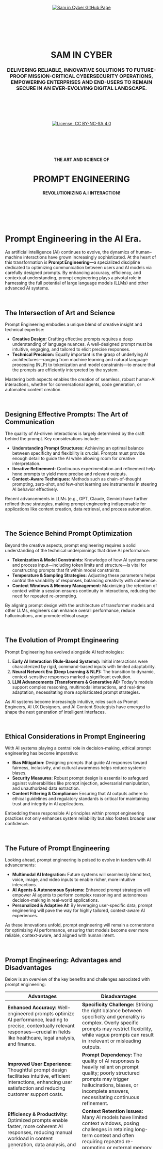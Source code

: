 <br><br><br><br><br><br><br><br>

<p align="center">
    <a href="https://github.com/samincyber">
        <img src="https://img.shields.io/badge/CLICK%20HERE%20TO%20VISIT%20SAM%20IN%20CYBER'S%20GITHUB%20PAGE-28a745?style=for-the-badge&labelColor=000000&logo=github&logoColor=white" 
             alt="Sam in Cyber GitHub Page" style="margin: 10px;">
    </a>
</p>

<br><br><br><br>

<h1 align="center">SAM IN CYBER</h1>
<h3 align="center">DELIVERING RELIABLE, INNOVATIVE SOLUTIONS TO FUTURE-PROOF MISSION-CRITICAL CYBERSECURITY OPERATIONS, EMPOWERING ENTERPRISES AND END-USERS TO REMAIN SECURE IN AN EVER-EVOLVING DIGITAL LANDSCAPE.</h3>

<br><br><br><br>

<p align="center">
    <a href="https://creativecommons.org/licenses/by-nc-sa/4.0/deed.en">
        <img src="https://img.shields.io/badge/license-Creative%20Commons%20BY--NC--SA%204.0-blue.svg" 
             alt="License: CC BY-NC-SA 4.0" />
    </a>
</p>

<br><br><br><br>



<h4 align="center">THE ART AND SCIENCE OF</h4>
<h1 align="center">PROMPT ENGINEERING</h1>
<h4 align="center">REVOLUTIONIZING A.I INTERACTION!</h4>


<br><br><br><br>


# **Prompt Engineering in the AI Era.**

As artificial intelligence (AI) continues to evolve, the dynamics of human–machine interactions have grown increasingly sophisticated. At the heart of this transformation is **Prompt Engineering**—a specialized discipline dedicated to optimizing communication between users and AI models via carefully designed prompts. By enhancing accuracy, efficiency, and contextual understanding, prompt engineering plays a pivotal role in harnessing the full potential of large language models (LLMs) and other advanced AI systems.

<br>

## **The Intersection of Art and Science**

Prompt Engineering embodies a unique blend of creative insight and technical expertise:

- **Creative Design:** Crafting effective prompts requires a deep understanding of language nuances. A well-designed prompt must be intuitive, engaging, and tailored to elicit precise responses.
- **Technical Precision:** Equally important is the grasp of underlying AI architectures—ranging from machine learning and natural language processing (NLP) to tokenization and model constraints—to ensure that the prompts are efficiently interpreted by the system.

Mastering both aspects enables the creation of seamless, robust human-AI interactions, whether for conversational agents, code generation, or automated content creation.


<br>


## **Designing Effective Prompts: The Art of Communication**

The quality of AI-driven interactions is largely determined by the craft behind the prompt. Key considerations include:

- **Understanding Prompt Structures:** Achieving an optimal balance between specificity and flexibility is crucial. Prompts must provide enough detail to guide the AI while allowing room for creative interpretation.
- **Iterative Refinement:** Continuous experimentation and refinement help hone prompts to yield more precise and relevant outputs.
- **Context-Aware Techniques:** Methods such as chain-of-thought prompting, zero-shot, and few-shot learning are instrumental in steering AI behavior effectively.

Recent advancements in LLMs (e.g., GPT, Claude, Gemini) have further refined these strategies, making prompt engineering indispensable for applications like content creation, data retrieval, and process automation.

<br>

## **The Science Behind Prompt Optimization**

Beyond the creative aspects, prompt engineering requires a solid understanding of the technical underpinnings that drive AI performance:

- **Tokenization & Model Constraints:** Knowledge of how AI systems parse and process input—including token limits and structure—is vital for constructing prompts that fit within model constraints.
- **Temperature & Sampling Strategies:** Adjusting these parameters helps control the variability of responses, balancing creativity with coherence.
- **Context Windows & Memory Management:** Maximizing the retention of context within a session ensures continuity in interactions, reducing the need for repeated re-prompting.

By aligning prompt design with the architecture of transformer models and other LLMs, engineers can enhance overall performance, reduce hallucinations, and promote ethical usage.

<br>

## **The Evolution of Prompt Engineering**

Prompt Engineering has evolved alongside AI technologies:

1. **Early AI Interaction (Rule-Based Systems):** Initial interactions were characterized by rigid, command-based inputs with limited adaptability.
2. **Neural Network Era (Deep Learning & NLP):** The transition to dynamic, context-sensitive responses marked a significant evolution.
3. **LLM Advancements (Transformers & Generative AI):** Today's models support complex reasoning, multimodal interactions, and real-time adaptation, necessitating more sophisticated prompt strategies.

As AI systems become increasingly intuitive, roles such as Prompt Engineers, AI UX Designers, and AI Content Strategists have emerged to shape the next generation of intelligent interfaces.

<br>

## **Ethical Considerations in Prompt Engineering**

With AI systems playing a central role in decision-making, ethical prompt engineering has become imperative:

- **Bias Mitigation:** Designing prompts that guide AI responses toward fairness, inclusivity, and cultural awareness helps reduce systemic biases.
- **Security Measures:** Robust prompt design is essential to safeguard against vulnerabilities like prompt injection, adversarial manipulation, and unauthorized data extraction.
- **Content Filtering & Compliance:** Ensuring that AI outputs adhere to ethical guidelines and regulatory standards is critical for maintaining trust and integrity in AI applications.

Embedding these responsible AI principles within prompt engineering practices not only enhances system reliability but also fosters broader user confidence.

<br>

## **The Future of Prompt Engineering**

Looking ahead, prompt engineering is poised to evolve in tandem with AI advancements:

- **Multimodal AI Integration:** Future systems will seamlessly blend text, voice, image, and video inputs to enable richer, more intuitive interactions.
- **AI Agents & Autonomous Systems:** Enhanced prompt strategies will empower AI agents to perform complex reasoning and autonomous decision-making in real-world applications.
- **Personalized & Adaptive AI:** By leveraging user-specific data, prompt engineering will pave the way for highly tailored, context-aware AI experiences.

As these innovations unfold, prompt engineering will remain a cornerstone for optimizing AI performance, ensuring that models become ever more reliable, context-aware, and aligned with human intent.

<br>

## **Prompt Engineering: Advantages and Disadvantages**

Below is an overview of the key benefits and challenges associated with prompt engineering:

| **Advantages** | **Disadvantages** |
|----------------|-------------------|
| **Enhanced Accuracy:** Well-engineered prompts optimize AI performance, leading to precise, contextually relevant responses—crucial in fields like healthcare, legal analysis, and finance. | **Specificity Challenge:** Striking the right balance between specificity and generality is complex. Overly specific prompts may restrict flexibility, while vague prompts can result in irrelevant or misleading outputs. |
| **Improved User Experience:** Thoughtful prompt design facilitates intuitive, efficient interactions, enhancing user satisfaction and reducing customer support costs. | **Prompt Dependency:** The quality of AI responses is heavily reliant on prompt quality; poorly structured prompts may trigger hallucinations, biases, or incomplete answers, necessitating continuous refinement. |
| **Efficiency & Productivity:** Optimized prompts enable faster, more coherent AI responses, reducing manual workload in content generation, data analysis, and other automated processes. | **Context Retention Issues:** Many AI models have limited context windows, posing challenges in retaining long-term context and often requiring repeated re-prompting or external memory management. |
| **Bias Mitigation & Ethical Control:** Ethical prompt engineering can guide AI outputs to be fair and unbiased, aligning responses with responsible AI principles. | **Security Risks:** AI systems can be vulnerable to prompt injection attacks, adversarial manipulations, and data leaks, underscoring the need for robust security measures in prompt design. |
| **Versatility Across Domains:** Prompt engineering enables AI adaptation across diverse industries—education, law, healthcare, and customer service—making AI-driven solutions highly scalable. | **Rapid Evolution of AI Models:** The continuous development of AI models demands constant updates to prompt strategies; methods that work today may become obsolete with new architectures. |
| **Reduction in Model Hallucinations:** Structured prompts help minimize fabricated or inaccurate AI responses, ensuring outputs are more reliable and factually correct. | **Limited Generalization:** Even well-optimized prompts can struggle to generalize across varied contexts, often requiring tailored prompt tuning for specific applications. |


<br>


Prompt Engineering stands as a critical frontier in the evolution of AI, marrying artistic communication with scientific precision to drive superior human–machine interactions. As we continue to push the boundaries of AI capabilities, the refinement of prompt engineering practices will remain essential—not only for enhancing performance but also for ensuring ethical, secure, and user-centric applications.


<br><br><br><br>



### Chapter 1: Introduction to Prompt Engineering  
#### Lesson 1.1: What is Prompt Engineering?  
- Definition and significance of prompt engineering in modern AI systems.  
- Evolution of human-AI interactions, emphasizing the pivotal role of prompts.  
- Practical applications of prompt engineering across industries, including healthcare, education, and entertainment.  

#### Lesson 1.2: Basics of AI, Language Models, and NLP  
- Overview of key AI and NLP concepts: GPT, BERT, T5, and other models.  
- Foundations: tokens, embeddings, transformers, and attention mechanisms.  
- Exploring the symbiotic relationship between prompts and language models.  

#### Lesson 1.3: Fundamentals of Crafting Prompts  
- Core components of effective prompts: structure, tone, and intent.  
- How language choice and specificity influence AI-generated responses.  
- Introduction to basic linguistic principles relevant to prompt formulation.  

 

### Chapter 2: Core Principles of Prompt Engineering  
#### Lesson 2.1: Essentials of Prompt Effectiveness  
- Characteristics that define successful prompts.  
- Proven techniques for guiding AI models toward desired outputs.  
- In-depth case studies: from summarization tasks to complex question-answering scenarios.  

#### Lesson 2.2: Types of Prompts and Their Applications  
- Comprehensive exploration of prompt categories: informative, instructional, creative, and conversational.  
- Hands-on exercises to practice crafting each type with real-world scenarios.  

#### Lesson 2.3: Principles of Clear and Specific Prompt Design  
- Importance of precision, brevity, and contextual relevance.  
- Avoiding ambiguity while addressing inherent biases in AI models.  
- Interactive sessions to practice creating and refining prompts for diverse objectives.  

 

### Chapter 3: Advanced Techniques in Prompt Engineering  
#### Lesson 3.1: Modifying and Controlling AI Responses  
- Advanced techniques for controlling AI output, such as temperature adjustment, top-k, and top-p sampling.  
- Utilizing contextual cues, constraints, and illustrative examples to shape responses.  
- Methods to manage verbosity and align response tone with intended goals.  

#### Lesson 3.2: Prompt Debugging and Iteration  
- Identifying shortcomings in prompt performance and troubleshooting effectively.  
- Iterative refinement techniques to enhance prompt efficacy.  
- Real-life case studies illustrating the debugging and optimization process.  

#### Lesson 3.3: Managing Hallucinations and Ethical Considerations  
- Understanding AI inaccuracies and implementing strategies to mitigate hallucinations.  
- Crafting prompts that promote inclusivity, safety, and ethical use.  
- Detailed examination of bias mitigation and fairness assurance in AI interactions.  

 

### Chapter 4: Exploring the Inner Workings of AI Models  
#### Lesson 4.1: How Language Models Process Prompts  
- Detailed walkthrough of the inner mechanics of language models: from tokenization to output generation.  
- Deep dive into attention mechanisms, model architecture, and the role of fine-tuning.  
- Clarifying distinctions between AI, machine learning, deep learning, and neural networks.  

#### Lesson 4.2: Neural Networks vs. Human Brain  
- Comparative analysis of neural networks and biological brain structures.  
- Insights into computational and cognitive parallels and divergences.  
- How these insights enhance prompt engineering strategies.  

#### Lesson 4.3: Fine-Tuning Models and Personalizing Prompts  
- Fundamentals of task-specific model fine-tuning.  
- Leveraging memory and context in multi-turn AI interactions.  
- Advanced methods for tailoring prompts to unique goals and scenarios.  

 

### Chapter 5: Specialized Applications and Optimization Techniques  
#### Lesson 5.1: Prompt Engineering for Creative Outputs  
- Techniques to guide AI in generating stories, poems, and other creative forms.  
- Balancing narrative coherence with inventive freedom in open-ended prompts.  
- Workshop: Designing prompts for interactive storytelling and character-driven narratives.  

#### Lesson 5.2: Prompt Engineering for Conversational AI  
- Best practices for crafting prompts that drive seamless, engaging chatbot interactions.  
- Managing conversational flow and coherence in multi-turn dialogues.  
- Project: Building a functional chatbot using prompt-based techniques.  

#### Lesson 5.3: Prompting for Summarization and Multimodal Tasks  
- Using prompts to facilitate data generation for NLP tasks.  
- Comparative analysis of extractive and abstractive summarization approaches.  
- Practical project: Designing prompts for multimodal AI interactions across text, image, and audio.  

 

### Chapter 6: Ethical and Responsible Prompt Engineering  
#### Lesson 6.1: Addressing Bias and Ensuring Fairness  
- Identifying and mitigating biases in AI outputs.  
- Strategies for creating inclusive, equitable prompts.  
- Case studies highlighting ethical challenges and resolutions.  

#### Lesson 6.2: Risk Management in AI Interaction  
- Best practices for developing safe, reliable prompt-based systems.  
- Techniques to prevent hallucinations, misinformation, and harmful outputs.  
- Industry standards for ethical AI deployment and monitoring.  

 

### Chapter 7: Capstone Projects and Real-World Applications  
#### Lesson 7.1: Developing a Prompt Engineering Project  
- Identifying domain-specific challenges and opportunities for prompt engineering.  
- Creating practical applications through iterative design, testing, and refinement.  
- Full-cycle project work to consolidate learning.  

#### Lesson 7.2: Project Presentation and Future Trends  
- Presenting and defending projects before peers for constructive critique.  
- Reflecting on core course takeaways and potential areas for future exploration.  
- Discussion of emerging trends and innovations in the field of prompt engineering.  

 

### Chapter 8: Emerging Techniques and Future Directions  
#### Lesson 8.1: Zero-Shot, Few-Shot, and One-Shot Learning  
- Introduction to data-efficient learning paradigms and their significance.  
- Designing prompts to maximize the utility of limited data examples.  
- Practical exercises and real-world applications.  

#### Lesson 8.2: Interactive Prompt Engineering  
- Techniques for crafting adaptive prompts that evolve based on user feedback.  
- Implementing real-time feedback loops in dynamic AI interactions.  
- Hands-on practice with interactive prompt engineering scenarios.  

#### Lesson 8.3: Reinforcement Learning from Human Feedback (RLHF)  
- Overview of reinforcement learning applications in prompt engineering.  
- Role of RLHF in refining model behavior and aligning outputs with user intentions.  
- Case studies and practical examples of RLHF-driven improvements.  

 

### Chapter 9: Domain-Specific Applications  
#### Lesson 9.1: Medical and Scientific Applications  
- Special considerations for prompt engineering in high-stakes fields like medicine and science.  
- Ensuring accuracy, safety, and ethical compliance in sensitive domains.  

#### Lesson 9.2: Legal and Financial Applications  
- Precision-driven prompt design for legal and financial contexts.  
- Examples of applications: legal document summarization, financial data analysis.  
- Practical exercises on domain-specific prompt engineering.  

#### Lesson 9.3: Prompt Engineering for Education  
- Developing prompts tailored to varying learning levels and objectives.  
- Utilizing AI for personalized tutoring and educational content creation.  
- Capstone project: Designing a virtual tutor that adapts to user progress.  

 

### Chapter 10: Tools and Ecosystem for Prompt Engineering  
#### Lesson 10.1: Exploring Advanced Tools  
- In-depth exploration of platforms like OpenAI’s API, Hugging Face Transformers, and emerging alternatives.  
- Hands-on practice with sandbox environments and fine-tuning capabilities.  
- Comparative analysis of tools for prompt experimentation.  

#### Lesson 10.2: Automation and Prompt Templates  
- Introduction to reusable prompt templates and chaining for efficiency.  
- Designing automated workflows for various business and creative applications.  
- Practical exercises on building and deploying prompt templates.  

#### Lesson 10.3: Prompt Evaluation and Performance Metrics  
- Systematic methods for assessing prompt quality and performance.  
- Key metrics: relevance, coherence, diversity, and user satisfaction.  
- Workshop on leveraging evaluation results to iterate and optimize prompts.  



<br><br><br><br>


# Demystifying AI, Machine Learning, Deep Learning, and Neural Networks: Unveiling Key Differences.

<br>

In the rapidly advancing landscape of technology, understanding the distinctions between Artificial Intelligence (AI), Machine Learning (ML), Deep Learning (DL), and Neural Networks (NN) is crucial. These terms, often used interchangeably, have distinct roles and applications within the realm of computer science. This comprehensive overview aims to clarify their relationships, characteristics, and unique functionalities, providing a structured approach to these fundamental concepts. Additionally, we will explore their practical applications, advantages, limitations, and future prospects.


<br>


## **The Hierarchy of AI, ML, Deep Learning, and Neural Networks**
To comprehend these technologies effectively, it is helpful to visualize them in a hierarchical structure, where each level builds upon the previous one:

| **Term**                  | **Description** |
|---------------------------|----------------|
| **Artificial Intelligence (AI)** | The broadest concept encompassing machines designed to simulate human intelligence and cognitive functions. |
| **Machine Learning (ML)** | A subset of AI that focuses on optimization and predictive capabilities through data-driven learning. |
| **Deep Learning (DL)** | A specialized branch of ML that employs complex neural networks to process large datasets autonomously. |
| **Neural Networks (NN)** | The foundational framework of DL, inspired by the structure of the human brain, enabling pattern recognition and decision-making. |


<br>


## **Understanding Artificial Intelligence (AI)**
AI refers to the development of machines that exhibit cognitive functions such as problem-solving, learning, decision-making, and language processing. AI is broadly categorized into three levels based on its capabilities:

| **Category** | **Description** |
|-------------|----------------|
| **Artificial Narrow Intelligence (ANI)** | Also known as "Weak AI," ANI specializes in specific tasks, such as virtual assistants (e.g., Siri, Alexa). |
| **Artificial General Intelligence (AGI)** | Commonly referred to as "Strong AI," AGI aims to perform a wide range of tasks with human-like intelligence and adaptability. |
| **Artificial Super Intelligence (ASI)** | A theoretical stage where AI surpasses human intelligence, enabling autonomous innovation, decision-making, and reasoning. |


<br>


### **Advantages and Limitations of AI**
**Advantages:**
- Automates repetitive tasks, increasing efficiency and productivity.
- Enhances decision-making through data-driven insights.
- Improves accuracy in medical diagnostics, finance, and security.

**Limitations:**
- Lacks emotional intelligence and common sense reasoning.
- Requires significant computational resources and large datasets.
- Poses ethical concerns, such as bias and privacy issues.


<br>


## **What is Machine Learning (ML)?**
Machine Learning, a subset of AI, involves developing algorithms that enable machines to learn from data patterns and improve their performance over time without explicit programming. ML techniques are classified as follows:

| **Type** | **Description** |
|----------|----------------|
| **Supervised Learning** | Utilizes labeled datasets to train algorithms, allowing them to predict outcomes based on known input-output pairs. |
| **Unsupervised Learning** | Operates on unlabeled data, enabling the algorithm to identify patterns and structures independently. |
| **Reinforcement Learning** | Involves learning through trial and error, where an agent receives feedback (rewards or penalties) to optimize its actions. |
| **Online Learning** | Continuously updates models with new incoming data, ensuring real-time adaptability and improvement. |


<br>


### **Challenges in Machine Learning**
- Requires high-quality, well-labeled data for accurate predictions.
- Sensitive to biases in training data, leading to incorrect conclusions.
- Struggles with generalizing knowledge beyond trained datasets.


<br>


## **Deep Learning vs. Machine Learning**
Deep Learning, an advanced subfield of ML, is distinguished by its ability to process vast amounts of data through deep neural networks. Several key differences set deep learning apart:

| **Aspect** | **Machine Learning** | **Deep Learning** |
|-----------|----------------|----------------|
| **Feature Extraction** | Requires manual feature engineering. | Automates feature extraction, reducing human intervention. |
| **Data Usage** | Works effectively with structured and smaller datasets. | Excels in processing large, unstructured datasets. |
| **Performance** | Dependent on feature selection and model tuning. | Capable of recognizing complex patterns with higher accuracy. |


<br>


## **Understanding Neural Networks (NN)**
Neural Networks, the foundation of deep learning, are computational models inspired by biological neural structures. They consist of interconnected layers of nodes, or artificial neurons, structured as follows:

- **Input Layer**: Receives raw data inputs.
- **Hidden Layers**: Processes data through weighted connections, applying transformations to identify patterns.
- **Output Layer**: Generates the final decision or prediction.

Each node within a neural network has an associated weight and activation function, determining the importance of specific features. Neural networks learn through backpropagation, an optimization process that adjusts weights to minimize errors and improve accuracy over time.


<br>


### **Types of Neural Networks**
- **Feedforward Neural Networks (FNNs):** Data flows in one direction, from input to output.
- **Convolutional Neural Networks (CNNs):** Primarily used for image recognition and processing.
- **Recurrent Neural Networks (RNNs):** Designed for sequential data processing, such as speech and text analysis.
- **Generative Adversarial Networks (GANs):** Used for generating realistic images and data augmentation.


<br>


## **Deep Learning vs. Neural Networks**
The depth of a neural network determines whether it falls under deep learning:

| **Criteria** | **Neural Networks** | **Deep Learning** |
|-------------|----------------|----------------|
| **Layer Depth** | Typically consists of a few layers (shallow networks). | Comprises multiple hidden layers (deep networks). |
| **Learning Approach** | Requires predefined rules and feature engineering. | Uses automated learning through self-optimizing algorithms. |
| **Application Scope** | Effective for simple classification and clustering tasks. | Excels in complex tasks such as natural language processing, image recognition, and autonomous systems. |


<br>


## **Real-World Applications of AI, ML, Deep Learning, and Neural Networks**
Each of these technologies plays a critical role in modern applications across diverse industries:

- **AI**: Virtual assistants, fraud detection, and intelligent automation.
- **ML**: Recommendation systems, customer analytics, and predictive modeling.
- **Deep Learning**: Autonomous vehicles, speech recognition, and medical diagnostics.
- **Neural Networks**: Image and voice recognition, financial forecasting, and self-learning algorithms.


<br>

Understanding the distinctions between AI, ML, Deep Learning, and Neural Networks is essential in the ever-evolving technological landscape. While AI serves as the overarching field, ML focuses on predictive analytics and data-driven optimization. Deep learning, a subset of ML, harnesses the power of neural networks to automate complex tasks. Neural networks, in turn, mimic human brain functions to facilitate decision-making and pattern recognition.

As advancements in AI continue to unfold, the interplay between these technologies will drive innovation across industries, revolutionizing human-computer interaction and transforming the way we process information. By gaining a deeper understanding of these concepts, individuals and organizations can harness their potential to solve real-world problems and drive future advancements in artificial intelligence.


<br><br><br><br>

 
# Demystifying the Intricacies of Brain Functionality and Artificial Intelligence.

**A Comparative Analysis of Biological and Machine Intelligence in the 21st Century.**

<br>

In today’s era of rapid technological and scientific evolution, understanding intelligence has become more crucial than ever. The human brain—shaped by millions of years of evolution—and artificial intelligence (AI)—engineered using cutting-edge computational techniques—each represent distinct paradigms of intelligence. While the brain exhibits remarkable adaptability, creativity, and emotional depth, AI has achieved unparalleled performance in data processing, pattern recognition, and task automation. This document provides an updated and in-depth exploration of both systems. We dissect their architectures, cognitive mechanisms, and operational limitations, and we examine the emerging intersections between biological insights and machine innovation that are driving future breakthroughs.

<br>

## **I. The Human Brain: The Pinnacle of Biological Complexity**

### **1. Structural and Functional Architecture**

#### **A. Input-Output Dynamics**

- **Sensory Reception and Integration:**  
  Modern neuroimaging and connectomics have deepened our understanding of how the brain processes multi-modal sensory inputs. Visual, auditory, somatosensory, and olfactory signals are dynamically integrated across specialized regions—from the primary sensory cortices to higher-order association areas—facilitating a robust representation of reality.

- **Motor Response and Coordination:**  
  The brain’s motor system, extending from the brainstem’s basic control to the cerebellum’s fine-tuning and the motor cortex’s planning, orchestrates complex actions. Recent research highlights the role of distributed networks that underlie motor learning, error correction, and adaptive behavior in ever-changing environments.

- **The “Black Box” and Emergent Dynamics:**  
  Despite decades of research, the detailed internal workings of neural circuits remain partially elusive. However, advancements in techniques such as functional MRI (fMRI), optogenetics, and high-resolution electrophysiology continue to unravel how the brain’s integrated processing of sensory, emotional, and mnemonic data gives rise to sophisticated outputs.

#### **B. Hierarchical Neural Subsystems**

1. **Brainstem:**  
   Regulates life-sustaining functions such as respiration and heart rate, and mediates rapid reflexive responses essential for survival.

2. **Cerebellum:**  
   Beyond motor coordination, the cerebellum is now recognized for its role in cognitive processes, including attention and language, thanks to its highly modular and interconnected structure.

3. **Limbic System:**  
   Comprising structures such as the amygdala, hippocampus, and cingulate cortex, the limbic system governs emotions, memory consolidation, and reward-based learning. Recent studies have highlighted its interaction with prefrontal areas in decision-making and social cognition.

4. **Neocortex:**  
   The neocortex, particularly its six-layered structure, underlies advanced cognitive functions. Contemporary research emphasizes its role in abstract reasoning, creative problem-solving, and language processing, while emerging mapping projects (e.g., the Human Connectome Project) provide increasingly detailed blueprints of cortical connectivity.

### **2. Cognitive Mechanisms and Emergent Properties**

#### **A. Adaptive Learning and Pattern Recognition**

- **Neural Plasticity and Synaptic Dynamics:**  
  Cutting-edge studies in synaptic plasticity, including mechanisms such as spike-timing-dependent plasticity (STDP), illustrate how neural networks adapt to stimuli. This plasticity supports both rapid learning from few examples (few-shot learning) and long-term memory consolidation.

- **Memory Systems and Predictive Coding:**  
  The interplay between short-term working memory (anchored in the prefrontal cortex) and long-term storage (mediated by the hippocampus) is now understood to underpin sophisticated predictive coding frameworks, wherein the brain constantly refines internal models to anticipate future events.

#### **B. Creativity, Consciousness, and Abstract Reasoning**

- **Internal Simulation and Imagination:**  
  Research on the default mode network (DMN) has revealed its critical role in creative thinking and the simulation of potential futures. This network supports a unique capacity to blend past experiences with future projections, fueling both innovation and artistic expression.

- **Metacognition and Self-Awareness:**  
  Advances in understanding the neural correlates of metacognition have shed light on how self-reflection and abstract reasoning emerge, informing both cognitive neuroscience and the development of ethically aligned AI systems.

#### **C. Emotional Intelligence and Social Cognition**

- **Limbic-Cortical Interactions:**  
  Emotional processing, modulated by interactions between the limbic system and prefrontal cortex, is integral to human decision-making. Modern research emphasizes how this interplay facilitates empathy, moral reasoning, and social interactions—a domain where biological intelligence still outperforms its artificial counterpart.

- **Social and Cultural Modulation:**  
  The brain’s capacity to interpret nonverbal cues and context-dependent social signals underscores its complexity, with new findings highlighting neural pathways that integrate cultural and environmental influences.

<br>

## **II. Artificial Intelligence: The Cutting Edge of Computational Innovation**

### **1. Foundational Principles and Emerging Technologies**

#### **A. Evolving Taxonomies of AI**

- **Narrow AI (ANI):**  
  Specialized systems, such as advanced facial recognition and natural language processing models, have seen dramatic improvements, with systems now capable of superhuman performance in narrowly defined tasks.

- **General AI (AGI):**  
  While still aspirational, research into AGI is increasingly informed by insights from cognitive science, neuromorphic engineering, and embodied robotics. Projects that incorporate continual learning and adaptive architectures are gradually closing the gap between narrow and general intelligence.

- **Superintelligence (ASI):**  
  The theoretical prospect of superintelligent systems remains a subject of active debate, with new frameworks being developed to ensure safe and ethically aligned development in anticipation of future breakthroughs.

#### **B. Core Technologies and Their Evolution**

1. **Machine Learning (ML):**  
   - **Supervised, Unsupervised, and Reinforcement Learning:**  
     These paradigms continue to evolve, with recent algorithms now incorporating elements of meta-learning—enabling systems to learn how to learn—and self-supervised learning, which leverages vast amounts of unlabeled data.
     
2. **Deep Learning (DL):**  
   - **Advanced Neural Architectures:**  
     Recent innovations include transformer-based models that excel in natural language processing, multimodal models that integrate vision and text, and diffusion models that are transforming generative art and image synthesis.
   - **Neuromorphic Computing:**  
     Drawing inspiration from the human brain, neuromorphic chips are being developed to mimic neural architectures, offering energy-efficient processing and promising new approaches to real-time learning and adaptation.
   - **Quantum-Enhanced AI:**  
     Although still in its infancy, quantum computing holds the potential to accelerate complex optimization and pattern recognition tasks, opening new frontiers in AI research.

### **2. Applications, Capabilities, and Breakthroughs**

#### **A. Sensory Replication and Beyond**

- **Enhanced Computer Vision:**  
  AI systems are now integrated with high-resolution sensors and real-time processing capabilities, finding applications in fields ranging from autonomous vehicles to medical diagnostics, where precision is critical.

- **Next-Generation NLP and Multimodal Integration:**  
  With the advent of large-scale language models like GPT-4 and beyond, AI has achieved new milestones in understanding, generating, and interacting with human language. These models now frequently integrate textual, visual, and auditory data, leading to more holistic applications.

#### **B. Autonomous Systems and Robotics**

- **Advanced Robotics and Automation:**  
  AI-driven robots are increasingly capable of operating in unstructured environments. Innovations in sensor fusion, real-time decision-making, and adaptive control algorithms are pushing the envelope in areas such as precision surgery, disaster response, and exploratory robotics.
  
- **Self-Driving Technologies:**  
  Continued advancements in sensor technology, combined with real-time data processing and robust path-planning algorithms, are moving autonomous vehicles closer to widespread deployment, with improved safety and reliability.

#### **C. Predictive Analytics, Decision Support, and Beyond**

- **Fraud Detection and Cybersecurity:**  
  Enhanced anomaly detection algorithms now underpin systems that safeguard financial transactions and digital infrastructures, adapting in real time to emerging threats.
  
- **Personalized Recommendations and Adaptive Systems:**  
  The integration of behavioral data, context-awareness, and adaptive feedback loops in AI-driven recommendation systems has transformed user experiences across digital platforms.

### **3. Current Limitations and Future Directions**

- **Data and Resource Dependencies:**  
  Despite remarkable progress, AI systems remain heavily reliant on large, curated datasets and substantial computational resources. Efforts in data efficiency and model compression are addressing these challenges.
  
- **Explainability and Transparency:**  
  As AI applications proliferate in critical sectors, the demand for interpretable models is driving research into explainable AI (XAI). Techniques such as layer-wise relevance propagation and counterfactual explanations are advancing transparency.
  
- **Contextual Flexibility:**  
  AI systems often struggle with tasks that require broad generalization or understanding of nuance beyond their training data. Bridging this gap remains a key research focus, with approaches drawing from meta-learning and continual learning paradigms.

<br>

## **III. Comparative Analysis: The Synergy and Divergence of Biological and Machine Intelligence**

| **Dimension**            | **Human Brain**                                            | **Artificial Intelligence**                                       |
|--------------------------|------------------------------------------------------------|-------------------------------------------------------------------|
| **Energy Efficiency**    | Operates on ~20W, optimized through millions of years of evolution.  | Demands significant energy (e.g., training large models can require thousands of MWh), though innovations like neuromorphic chips promise improvements. |
| **Learning Dynamics**    | Exhibits lifelong, adaptive plasticity and few-shot learning.  | Often requires extensive datasets and retraining, though advances in meta-learning are narrowing the gap. |
| **Creativity and Innovation** | Capable of generating abstract, novel ideas through integrative, cross-modal processing. | Generates creative outputs within constrained, combinatorial frameworks, with recent models showing emergent behaviors. |
| **Ethical and Social Reasoning** | Inherently context-aware, influenced by emotion, culture, and social interactions.  | Currently rule-based, with ethical reasoning emerging as an area of active research and policy development. |
| **Fault Tolerance and Robustness** | Possesses redundancy and adaptability, enabling resilience to injury and noise. | Susceptible to adversarial attacks and context drift, though techniques in robust optimization are advancing. |
| **Scalability and Adaptability** | Bound by biological constraints, evolving gradually over time. | Offers near-infinite scalability with computational resources, and rapidly adapts through algorithmic updates. |


<br>


## **IV. Convergence: The Future of Hybrid Intelligence**

### **1. Integrative and Interdisciplinary Approaches**

- **Brain-Computer Interfaces (BCIs):**  
  State-of-the-art BCIs are not only restoring lost functions in patients but are also paving the way for cognitive augmentation. Projects integrating high-resolution neural recording with AI-based decoding are bridging the gap between thought and digital action.

- **Neurosymbolic and Hybrid AI:**  
  Emerging frameworks combine deep learning’s powerful pattern recognition with symbolic reasoning’s contextual and ethical nuances. This synthesis is driving systems that better emulate human-like decision-making, adaptability, and moral reasoning.

- **Neuromorphic and Quantum Computing:**  
  Inspired by the efficiency of neural circuits, neuromorphic processors promise significant energy savings and real-time adaptability. Meanwhile, quantum-enhanced algorithms are on the horizon, poised to solve complex optimization problems that are currently intractable.

### **2. Ethical, Social, and Policy Implications**

- **Bias Mitigation and Fairness:**  
  As AI systems increasingly influence decision-making in areas such as employment, criminal justice, and healthcare, interdisciplinary initiatives are working to develop robust frameworks for bias detection and mitigation.
  
- **Economic and Workforce Transformation:**  
  With AI automation transforming industries, reskilling and lifelong learning initiatives are critical. Policy-makers and educators are collaborating to create systems that complement AI, augmenting human capabilities rather than replacing them.

- **Philosophical and Existential Considerations:**  
  The convergence of AI and neuroscience continues to provoke important ethical questions about consciousness, identity, and the nature of intelligence. Collaborative efforts across philosophy, neuroscience, and computer science are essential to guide the responsible evolution of these technologies.

### **3. Transformative Applications on the Horizon**

- **Precision and Personalized Medicine:**  
  The integration of AI-driven genomic analysis, imaging, and patient data is revolutionizing personalized medicine, enabling tailored treatments and early disease detection with unprecedented accuracy.
  
- **Advanced Climate and Environmental Modeling:**  
  Leveraging high-resolution data and powerful predictive models, AI is enhancing our ability to simulate and mitigate climate change, contributing to more effective environmental policies and sustainable practices.
  
- **Revolutionizing Education and Human Augmentation:**  
  Adaptive learning platforms, informed by both AI analytics and insights from cognitive neuroscience, promise personalized educational experiences that cater to individual learning profiles and foster lifelong intellectual growth.

<br>

 

The comparative analysis of biological and machine intelligence reveals that while the human brain remains unmatched in its adaptability, creativity, and nuanced understanding of ethical and social contexts, AI is rapidly advancing in scalability, precision, and computational power. The future lies in a synergistic integration, where neuroscience informs the development of more human-like AI systems and, conversely, AI provides powerful tools for unraveling the mysteries of the brain. This convergence heralds a new era of hybrid intelligence—one that promises transformative impacts on medicine, education, robotics, and beyond, while also challenging us to navigate complex ethical and societal landscapes.


<br><br><br><br>

 
# Comparing Human Brain Components to AI Machine Hardware: A Detailed Analysis.

<br>

The quest to understand and replicate human intelligence has long driven research in both neuroscience and artificial intelligence (AI). While AI seeks to emulate certain aspects of human cognition, its underlying architecture diverges fundamentally from that of the human brain. The brain is a complex, adaptive, and energy-efficient biological system capable of nuanced thought, emotion, and learning. In contrast, AI systems rely on engineered hardware and algorithmic models designed for high-speed data processing, precision, and scalability.

This document provides an in-depth comparison between human brain components and AI machine hardware. It highlights their respective architectures, capabilities, and limitations while incorporating the latest developments that blur the boundaries between biological inspiration and technological innovation.

<br>

## **I. Overview of Architectures**

### **A. Human Brain Hardware**

- **Biological Foundations:**  
  The human brain comprises approximately 86 billion neurons interconnected by trillions of synapses. Information is transmitted via electrochemical signals in an intricate network that supports learning, memory, and adaptive behavior.

- **Processing & Adaptability:**  
  Neural circuits process information asynchronously and in parallel, leveraging neuroplasticity to adapt to new stimuli, experiences, and injuries. This architecture enables the brain to generalize from limited data, perform contextual reasoning, and integrate multisensory inputs.

- **Energy Efficiency:**  
  Operating on roughly 20 watts, the brain achieves remarkable computational feats with minimal energy consumption, thanks to its highly optimized biological design and dynamic resource allocation.

### **B. AI Machine Hardware**

- **Engineered Components:**  
  AI systems typically rely on Central Processing Units (CPUs), Graphics Processing Units (GPUs), and specialized accelerators such as Tensor Processing Units (TPUs) and emerging neuromorphic chips. These components are engineered to execute billions of operations per second.

- **Speed & Scale:**  
  Modern AI hardware processes data at unprecedented speeds, enabling real-time computations across large-scale datasets. High-performance computing clusters and data centers support tasks ranging from image recognition to natural language processing.

- **Energy and Resource Demands:**  
  Despite continual improvements, AI hardware often consumes significantly more power than the human brain. High-performance GPUs and large-scale server farms require extensive cooling and energy management systems.

- **Advancements in AI Hardware:**  
  Recent developments include neuromorphic computing—hardware designed to mimic the architecture of biological neural networks—and quantum-enhanced algorithms that promise breakthroughs in optimization and pattern recognition.

<br>

## **II. Comparative Analysis**

The following table summarizes key differences and similarities between human brain components and AI machine hardware, integrating the latest advances and research findings:

| **Aspect**              | **Human Brain Hardware**                                                                                                                                         | **AI Machine Hardware**                                                                                                                                                                          |
|-------------------------|------------------------------------------------------------------------------------------------------------------------------------------------------------------|--------------------------------------------------------------------------------------------------------------------------------------------------------------------------------------------------|
| **Processing Unit**     | Composed of neurons and synapses that transmit information via electrochemical signals; supports distributed, parallel processing.                                | Utilizes CPUs, GPUs, TPUs, and neuromorphic chips designed to execute billions of operations per second; processes data using electronic circuits and silicon-based architectures.         |
| **Speed**               | Operates on millisecond-scale signaling; emphasizes asynchronous, context-aware processing rather than raw clock speed.                                           | Processes operations at nanosecond speeds; excels in rapid computation and high-throughput data processing, though often at the expense of contextual integration.                         |
| **Energy Efficiency**   | Remarkably energy-efficient (~20W), leveraging evolved metabolic optimization and adaptive resource allocation.                                                  | Requires substantial power (from tens to hundreds of watts per component); ongoing research into low-power and neuromorphic designs aims to narrow the efficiency gap with biological systems. |
| **Learning Mechanism**  | Learns adaptively through experience and synaptic plasticity; capable of few-shot learning, generalization, and continuous adaptation.                              | Learns via training algorithms (supervised, unsupervised, reinforcement learning); relies on large, curated datasets and often requires retraining or fine-tuning for new tasks.           |
| **Memory Storage**      | Estimated storage capacity of around 2.5 petabytes, with dynamic, associative memory that prioritizes context and relevance.                                       | Memory capacities range from gigabytes to petabytes; storage is largely static and structured, relying on databases and retrieval algorithms without inherent contextual weighting.          |
| **Parallel Processing** | Excels at massively parallel processing across billions of neurons, enabling real-time integration of multisensory data and multitasking.                           | Leverages multi-core and parallel processing architectures; although highly efficient at concurrent computations, it often lacks the adaptive, intuitive integration seen in biological systems. |
| **Fault Tolerance**     | Demonstrates robust fault tolerance through neuroplasticity; can rewire and compensate for damage or disruptions, ensuring continuity of function.               | Typically less resilient to hardware failures; relies on redundancy and backup systems, with component failure potentially leading to significant performance degradation.                |
| **Sensory Input**       | Integrates multimodal sensory information (vision, hearing, touch, taste, smell) in a seamless, context-rich manner for real-time decision-making.               | Processes sensory data via dedicated sensors (cameras, microphones, tactile sensors); integration is achieved through machine learning models but often lacks the holistic contextual awareness of the brain. |
| **Portability**         | Housed within the human body, inherently limited by biological constraints; yet the brain’s integration with the body allows dynamic interaction with the environment. | Can be embedded in diverse devices from mobile phones to autonomous robots; portability depends on power supply and physical infrastructure, often at the cost of performance constraints. |
| **Adaptability**        | Remarkably adaptable, with the ability to learn new skills, adjust to environmental changes, and generalize from minimal input data.                              | Typically requires explicit retraining, fine-tuning, or reprogramming to handle new tasks; research into continual and meta-learning aims to enhance adaptability but remains a challenge.  |
| **Consciousness**       | Capable of self-awareness, introspection, and subjective experiences; remains one of the most profound and least understood aspects of human intelligence.      | Operates purely on mathematical models and algorithms; regardless of sophistication, current AI lacks consciousness, self-awareness, or subjective experiences.                          |
| **Creativity & Emotion**| Generates creative and emotional responses through complex interactions between neural circuits, supporting innovation and social interaction.              | Can generate novel outputs (e.g., art or music) based on data patterns but lacks intrinsic emotional understanding or genuine creativity; outputs are derivatives of training data.         |
| **Size and Weight**     | Compact and lightweight (average brain ~1.4 kg) yet capable of high-level processing and adaptability.                                                           | Varies widely—from embedded chips in mobile devices to large-scale server farms; high-performance systems may occupy significant physical space and require elaborate cooling infrastructures. |
| **Reproduction**        | Arises naturally through biological processes; each brain is unique due to genetic and environmental influences, ensuring diversity in cognitive capabilities. | Engineered and replicated through technological processes; production is deterministic and scalable, with each unit produced according to design specifications without inherent variability. |
| **Longevity**           | Capable of sustaining functionality over a lifetime but subject to aging, neurodegeneration, and biological wear and tear.                                        | Hardware has a finite lifespan, influenced by technological obsolescence, component wear, and the rapid pace of innovation; regular upgrades and replacements are necessary to maintain performance. |
| **Ethical Considerations** | Engenders profound ethical, philosophical, and social questions related to identity, autonomy, and moral responsibility; human cognition is deeply entwined with ethical frameworks. | Raises important issues around bias, privacy, security, and the societal impacts of automation; the development of ethical AI is a critical area of ongoing research and policy formulation.     |
| **Cost**                | The “cost” is determined by complex biological and developmental processes, with lifelong learning and experience adding non-monetary value.                      | Varies significantly with performance and scale; high-end AI systems and large data centers represent substantial capital investments and ongoing operational costs.                      |

<br>

## **III. Expanding the Future of AI and Neuroscience**

### **A. Emerging Technologies and Convergence**

- **Neuromorphic Computing:**  
  New hardware architectures inspired by the human brain—such as neuromorphic chips—aim to replicate its energy efficiency and parallel processing capabilities. These designs leverage spiking neural networks and asynchronous computation to bridge the gap between silicon and biology.

- **Brain–Computer Interfaces (BCIs):**  
  Advances in BCIs are enabling direct communication between the human brain and digital systems. These interfaces not only assist in medical rehabilitation but also pave the way for hybrid intelligence systems that integrate human cognition with AI-driven augmentation.

- **Quantum-Enhanced AI:**  
  Quantum computing promises to tackle optimization and pattern recognition challenges that are currently intractable for classical AI hardware. By harnessing quantum phenomena, researchers aim to develop AI systems that can process information in fundamentally new ways.

### **B. Synergistic Integration**

The future of intelligence may lie in the synergistic integration of biological insights and engineered systems. By drawing inspiration from the brain’s architecture and learning mechanisms, AI research can develop models that are more adaptable, energy-efficient, and context-aware. Conversely, AI offers powerful analytical tools to decode the complexities of the brain, driving forward our understanding of human cognition.

<br>
 
While the human brain and AI machine hardware share the common goal of processing information and driving decision-making, they differ fundamentally in their structure, learning paradigms, and operational principles. The brain’s unparalleled adaptability, energy efficiency, and capacity for consciousness stand in contrast to the raw computational speed and scalability of AI systems. As emerging technologies such as neuromorphic computing, BCIs, and quantum-enhanced AI continue to evolve, the boundaries between biological and machine intelligence are likely to blur, ushering in a new era of hybrid systems that combine the best of both worlds.

Understanding these differences and leveraging their complementary strengths will be crucial in advancing both neuroscience and artificial intelligence, paving the way for ethically responsible and technologically groundbreaking innovations.


<br><br><br><br>


# Revolutionizing Prompt Engineering: Harnessing Linguistic Insights and Advanced Language Models.

<br>

Artificial intelligence (AI) is rapidly reshaping how we communicate, work, and interact with technology. One of the critical aspects of this transformation is prompt engineering—the art and science of crafting inputs to guide AI systems. At the heart of effective prompt engineering lies linguistics, the scientific study of language, which provides a deep understanding of how humans convey meaning. This document explores how linguistic principles underpin modern prompt engineering, examines the latest advancements in language models, and discusses emerging trends that are setting the stage for future innovations.

<br>

## The Foundational Role of Linguistics in Prompt Engineering

### Linguistic Principles and Their Applications
Linguistics examines the structure, meaning, and context of language. In prompt engineering, a profound understanding of linguistic subfields ensures that queries are precise, context-aware, and culturally sensitive. Below are key linguistic disciplines and their implications:

- **Phonetics and Phonology**  
  *Study:* Focus on the production, transmission, and patterns of speech sounds.  
  *Implication:* Crafting prompts with clear, phonetically consistent language helps improve voice recognition systems and ensures better speech synthesis in AI interfaces.

- **Morphology**  
  *Study:* Analysis of word structure and formation.  
  *Implication:* Understanding morphemes (e.g., prefixes, roots, suffixes) enables the construction of grammatically robust prompts, reducing ambiguity and enhancing semantic clarity.

- **Syntax**  
  *Study:* Rules governing sentence structure and word order.  
  *Implication:* Mastery of syntax allows prompt engineers to create well-formed queries that AI systems can interpret accurately, facilitating more reliable and coherent responses.

- **Semantics**  
  *Study:* Exploration of meaning in language.  
  *Implication:* A nuanced grasp of semantics ensures that prompts precisely convey intended meanings, reducing misinterpretations and leading to more relevant AI outputs.

- **Pragmatics**  
  *Study:* Language use in context and the influence of social factors.  
  *Implication:* Incorporating pragmatic insights helps in designing prompts that consider context, user intent, and cultural nuances, thereby improving overall interaction quality.

- **Historical and Sociolinguistics**  
  *Study:* Language evolution and the influence of societal factors on language use.  
  *Implication:* These fields inform prompt engineering by keeping language models current with evolving usage, regional dialects, and cultural sensitivities, which is critical for global applications.

- **Computational Linguistics and Psycholinguistics**  
  *Study:* Intersection of language and computer science; cognitive processes behind language.  
  *Implication:* Insights from these disciplines drive the development of algorithms that enhance natural language processing (NLP), enabling AI systems to learn and adapt to human language patterns dynamically.

<br>

## Advancements in Language Models and Their Impact on Prompt Engineering

### Modern Language Models: Beyond Traditional NLP
Recent breakthroughs in language models, such as GPT-4 and emerging transformer-based architectures, have redefined what AI can achieve in language understanding and generation. These models are trained on vast, diverse datasets, enabling them to capture intricate linguistic patterns and generate human-like responses. Key highlights include:

- **Deciphering Language Models**  
  Language models analyze text at multiple levels, from individual words to complex contextual structures. Their ability to predict and generate text with high coherence and fluency has revolutionized applications such as virtual assistants, automated content creation, and customer support.

- **Unraveling the Mechanism**  
  Modern language models process input by leveraging deep neural networks that evaluate word order, semantics, and contextual cues. This sophisticated processing enables them to produce nuanced responses that mirror human conversation.

- **Real-World Applications**  
  Advanced language models are integrated into chatbots, virtual personal assistants, translation services, and more. Their capability to handle diverse tasks—from creative writing to technical troubleshooting—demonstrates the profound impact of prompt engineering on AI performance.

- **Historical Evolution and Future Trajectory**  
  The journey from early rule-based systems like ELIZA to today’s state-of-the-art models underscores a significant evolutionary leap. With continuous improvements in deep learning and neural networks, the trajectory points toward more robust, contextually aware, and ethically responsible language models.


<br>


## Integrating Linguistics into Modern Prompt Engineering

### Best Practices and Latest Techniques
By leveraging linguistic insights, prompt engineers can enhance the efficiency and accuracy of AI systems. Here are some best practices that have emerged from recent research and technological advancements:

- **Precision in Syntax and Semantics**  
  Ensure that prompts are grammatically correct and semantically unambiguous. This reduces errors in interpretation and helps AI models generate more accurate responses.

- **Contextual and Cultural Sensitivity**  
  Incorporate pragmatic and sociolinguistic perspectives to design prompts that are culturally sensitive and context-aware. This approach enhances user engagement and reduces bias.

- **Iterative Prompt Refinement**  
  Utilize feedback loops where prompts are continually refined based on AI performance. This iterative process, informed by computational linguistics and psycholinguistic studies, ensures continual improvement in prompt design.

- **Multilingual and Cross-Cultural Considerations**  
  Develop prompts that are adaptable to multiple languages and dialects. Leveraging morphological and phonological insights can facilitate more effective communication across diverse linguistic backgrounds.


<br>


## Emerging Trends and Future Directions

### The Next Frontier in AI-Driven Communication
As AI continues to evolve, several trends are poised to shape the future of prompt engineering and language models:

- **Neurosymbolic AI**  
  Integrating symbolic reasoning with deep learning is a promising approach to enhance explainability and improve the interpretability of AI responses.

- **Ethical and Transparent AI**  
  There is an increasing emphasis on designing AI systems that are transparent, accountable, and free from bias. Linguistic insights are essential in achieving fairness and ethical decision-making in AI outputs.

- **Human-AI Collaboration**  
  Future developments will focus on creating AI systems that work collaboratively with humans. Enhanced prompt engineering will be key to achieving seamless integration, enabling AI to assist in creative, analytical, and decision-making tasks.

- **Adaptive and Context-Aware Systems**  
  With advances in machine learning, AI systems are becoming more adept at understanding dynamic contexts. This capability will allow for more sophisticated and adaptable prompt designs that can evolve with changing user needs and environments.

<br>

Linguistics serves as a cornerstone in the rapidly evolving field of prompt engineering, providing the necessary tools to craft queries that harness the full power of advanced language models. By integrating insights from various linguistic subfields and incorporating the latest advancements in AI, prompt engineers can significantly enhance the accuracy, relevance, and cultural sensitivity of AI-generated responses. As language models continue to advance, the symbiotic relationship between linguistics and AI will drive innovations that redefine human-computer interaction, paving the way for more intelligent, ethical, and adaptive systems.



<br><br><br><br><br><br><br><br>

<h4 align="center">STAY TUNED FOR THE LATEST UPDATES!</h4>

<br><br><br><br>

<p align="center">
    <a href="https://github.com/samincyber">
        <img src="https://img.shields.io/badge/CLICK%20HERE%20TO%20VISIT%20SAM%20IN%20CYBER'S%20GITHUB%20PAGE-28a745?style=for-the-badge&labelColor=000000&logo=github&logoColor=white" 
             alt="Sam in Cyber GitHub Page" style="margin: 10px;">
    </a>
</p>

<br><br><br><br>


